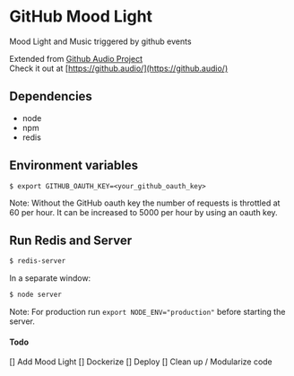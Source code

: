 GitHub Mood Light
============

Mood Light and Music triggered by github events

Extended from [Github Audio Project](https://github.com/debugger22/github-audio)<br>
Check it out at [https://github.audio/](https://github.audio/)

Dependencies
---------------------
* node
* npm
* redis

Environment variables
---------------------

```
$ export GITHUB_OAUTH_KEY=<your_github_oauth_key>
```
Note: Without the GitHub oauth key the number of requests is throttled at 60 per hour. It can be increased to 5000 per hour by using an oauth key.

Run Redis and Server
----------

```bash
$ redis-server
```

In a separate window:

```bash
$ node server
```

Note: For production run `export NODE_ENV="production"` before starting the server.


#### Todo
[] Add Mood Light
[] Dockerize
[] Deploy
[] Clean up / Modularize code